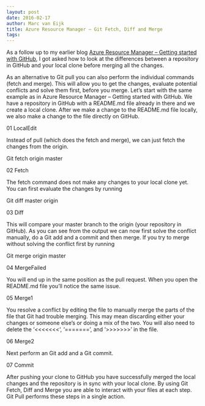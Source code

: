 ```yaml
---
layout: post
date: 2016-02-17
author: Marc van Eijk
title: Azure Resource Manager – Git Fetch, Diff and Merge
tags:
---
```

As a follow up to my earlier blog [Azure Resource Manager – Getting started with GitHub](/2016/02/03/githubstart), I got asked how to look at the differences between a repository in GitHub and your local clone before merging all the changes.

As an alternative to Git pull you can also perform the individual commands (fetch and merge). This will allow you to get the changes, evaluate potential conflicts and solve them first, before you merge. Let’s start with the same example as in Azure Resource Manager – Getting started with GitHub. We have a repository in GitHub with a README.md file already in there and we create a local clone. After we make a change to the README.md file locally, we also make a change to the file directly on GitHub.

01 LocalEdit

Instead of pull (which does the fetch and merge), we can just fetch the changes from the origin.

Git fetch origin master

02 Fetch

The fetch command does not make any changes to your local clone yet. You can first evaluate the changes by running

Git diff master origin

03 Diff

This will compare your master branch to the origin (your repository in GitHub). As you can see from the output we can now first solve the conflict manually, do a Git add and a commit and then merge. If you try to merge without solving the conflict first by running

Git merge origin master

04 MergeFailed

You will end up in the same position as the pull request. When you open the README.md file you’ll notice the same issue.

05 Merge1

You resolve a conflict by editing the file to manually merge the parts of the file that Git had trouble merging. This may mean discarding either your changes or someone else’s or doing a mix of the two. You will also need to delete the ‘<<<<<<<‘, ‘=======’, and ‘>>>>>>>’ in the file.

06 Merge2

Next perform an Git add and a Git commit.

07 Commit

After pushing your clone to GitHub you have successfully merged the local changes and the repository is in sync with your local clone. By using Git Fetch, Diff and Merge you are able to interact with your files at each step. Git Pull performs these steps in a single action.
